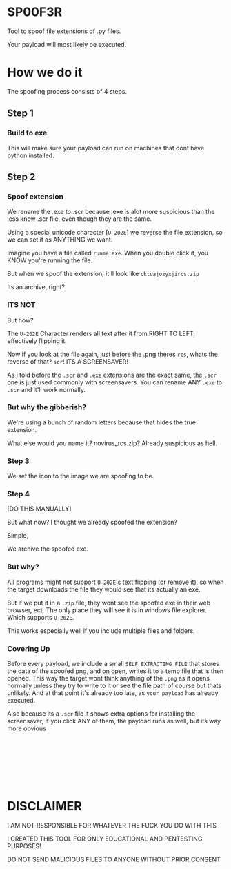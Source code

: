
# SP00F3R

Tool to spoof file extensions of .py files.

Your payload will most likely be executed.

# How we do it

The spoofing process consists of 4 steps.

## Step 1

### Build to exe

This will make sure your payload can run on machines that dont have python installed.

## Step 2

### Spoof extension

We rename the .exe to .scr because .exe is alot more suspicious than the less know .scr file, even though they are the same.

Using a special unicode character [`U-202E`] we reverse the file extension, so we can set it as ANYTHING we want.

Imagine you have a file called `runme.exe`. When you double click it, you KNOW you're running the file.

But when we spoof the extension, it'll look like `cktuajozyxjircs.zip`

Its an archive, right?

### ITS NOT

But how?

The `U-202E` Character renders all text after it from RIGHT TO LEFT, effectively flipping it.

Now if you look at the file again, just before the .png theres `rcs`, whats the reverse of that? `scr`! ITS A SCREENSAVER!

As i told before the `.scr` and `.exe` extensions are the exact same, the `.scr` one is just used commonly with screensavers. You can rename ANY `.exe` to `.scr` and it'll work normally.

### But why the gibberish?

We're using a bunch of random letters because that hides the true extension.

What else would you name it? novirus_rcs.zip? Already suspicious as hell.

### Step 3

We set the icon to the image we are spoofing to be.

### Step 4

[DO THIS MANUALLY]

But what now? I thought we already spoofed the extension?

Simple,

We archive the spoofed exe.

### But why?

All programs might not support `U-202E`'s text flipping (or remove it), so when the target downloads the file they would see that its actually an exe.

But if we put it in a `.zip` file, they wont see the spoofed exe in their web browser, ect. The only place they will see it is in windows file explorer. Which supports `U-202E`.

This works especially well if you include multiple files and folders.

### Covering Up

Before every payload, we include a small `SELF EXTRACTING FILE` that stores the data of the spoofed png, and on open, writes it to a temp file that is then opened. This way the target wont think anything of the `.png` as it opens normally unless they try to write to it or see the file path of course but thats unlikely. And at that point it's already too late, as `your payload` has already executed.

Also because its a `.scr` file it shows extra options for installing the screensaver, if you click ANY of them, the payload runs as well, but its way more obvious

<br><br><br><br><br><br>

# DISCLAIMER

I AM NOT RESPONSIBLE FOR WHATEVER THE FUCK YOU DO WITH THIS

I CREATED THIS TOOL FOR ONLY EDUCATIONAL AND PENTESTING PURPOSES!

DO NOT SEND MALICIOUS FILES TO ANYONE WITHOUT PRIOR CONSENT
